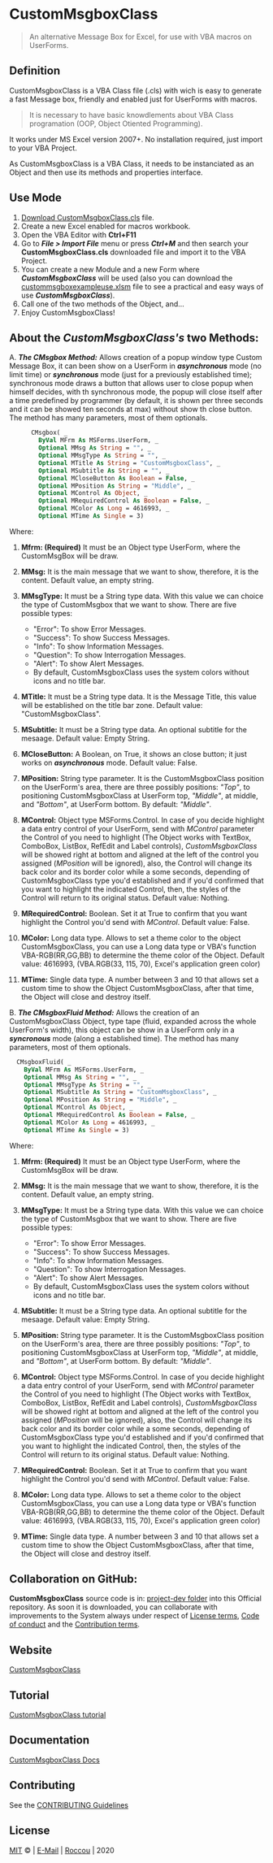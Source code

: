 # CustomMsgboxClass

> An alternative Message Box for Excel, for use with VBA macros on UserForms.

## Definition
CustomMsgboxClass is a VBA Class file (.cls) with wich is easy to generate a fast Message box, friendly and enabled just for UserForms with macros.

> It is necessary to have basic knowdlements about VBA Class programation (OOP, Object Otiented Programming).

It works under MS Excel version 2007+. No installation required, just import to your VBA Project.

As CustomMsgboxClass is a VBA Class, it needs to be instanciated as an Object and then use its methods and properties interface.

## Use Mode
  1.  [Download CustomMsgboxClass.cls](https://github.com/Roccouu/CustomMsgboxClass/tree/master/project-dev/CustomMsgboxClass.cls) file.
  2.  Create a new Excel enabled for macros workbook.
  3.  Open the VBA Editor with **Ctrl+F11**
  4.  Go to ***File > Import File*** menu or press ***Ctrl+M*** and then search your **CustomMsgboxClass.cls** downloaded file and import it to the VBA Project.
  5.  You can create a new Module and a new Form where ***CustomMsgboxClass*** will be used (also you can download the [custommsgboxexampleuse.xlsm](https://github.com/Roccouu/CustomMsgboxClass/tree/master/project-dist/custommsgboxexampleuse.xlsm) file to see a practical and easy ways of use ***CustomMsgboxClass***).
  6.  Call one of the two methods of the Object, and...
  7.  Enjoy CustomMsgboxClass!

## About the ***CustomMsgboxClass's*** two Methods:

  A.  ***The CMsgbox Method:*** Allows creation of a popup window type Custom Message Box, it can been show on a UserForm in ***asynchronous*** mode (no limit time) or ***synchronous*** mode (just for a previously established time); synchronous mode draws a button that allows user to close popup when himself decides, with th synchronous mode, the popup will close itself after a time predefined by programmer (by default, it is shown per three seconds and it can be showed ten seconds at max) without show th close button.
  The method has many parameters, most of them optionals.
  ```vb
        CMsgbox( _
          ByVal MFrm As MSForms.UserForm, _
          Optional MMsg As String = "", _
          Optional MMsgType As String = "", _
          Optional MTitle As String = "CustomMsgboxClass", _
          Optional MSubtitle As String = "", _
          Optional MCloseButton As Boolean = False, _
          Optional MPosition As String = "Middle", _
          Optional MControl As Object, _
          Optional MRequiredControl As Boolean = False, _
          Optional MColor As Long = 4616993, _
          Optional MTime As Single = 3)
  ```
  Where:
  1.  **Mfrm: (Required)** It must be an Object type UserForm, where the CustomMsgBox will be draw.
  2.  **MMsg:** It is the main message that we want to show, therefore, it is the content. Default value, an empty string.
  3.  **MMsgType:** It must be a String type data. With this value we can choice the type of CustomMsgbox that we want to show. There are five possible types:

      -  "Error": To show Error Messages.
      -  "Success": To show Success Messages.
      -  "Info": To show Information Messages.
      -  "Question": To show Interrogation Messages.
      -  "Alert": To show Alert Messages.
      -  By default, CustomMsgboxClass uses the system colors without icons and no title bar.

  4.  **MTitle:** It must be a String type data. It is the Message Title, this value will be established on the title bar zone. Default value: "CustomMsgboxClass".
  5.  **MSubtitle:** It must be a String type data. An optional subtitle for the mesaage. Default value: Empty String.
  6.  **MCloseButton:** A Boolean, on True, it shows an close button; it just works on ***asynchronous*** mode. Default value: False.
  7.  **MPosition:** String type parameter. It is the CustomMsgboxClass position on the UserForm's area, there are three possibly positions: *"Top"*, to positioning CustomMsgboxClass at UserForm top, *"Middle"*, at middle, and *"Bottom"*, at UserForm bottom. By default: *"Middle"*.
  8.  **MControl:** Object type MSForms.Control. In case of you decide highlight a data entry control of your UserForm, send with *MControl* parameter the Control of you need to highlight (The Object works with TextBox, ComboBox, ListBox, RefEdit and Label controls), *CustomMsgboxClass* will be showed right at bottom and aligned at the left of the control you assigned (*MPosition* will be ignored), also, the Control will change its back color and its border color while a some seconds, depending of CustomMsgboxClass type you'd established and if you'd confirmed that you want to highlight the indicated Control, then, the styles of the Control will return to its original status. Default value: Nothing.
  9.  **MRequiredControl:** Boolean. Set it at True to confirm that you want highlight the Control you'd send with *MControl*. Default value: False.        
  10. **MColor:** Long data type. Allows to set a theme color to the object CustomMsgboxClass, you can use a Long data type or VBA's function VBA-RGB(RR,GG,BB) to determine the theme color of the Object. Default value: 4616993, (VBA.RGB(33, 115, 70), Excel's application green color)
  11. **MTime:** Single data type. A number between 3 and 10 that allows set a custom time to show the Object CustomMsgboxClass, after that time, the Object will close and destroy itself.

  B.  ***The CMsgboxFluid Method:***  Allows the creation of an CustomMsgboxClass Object, type tape (fluid, expanded across the whole UserForm's width), this object can be show in a UserForm only in a ***syncronous*** mode (along a established time).
  The method has many parameters, most of them optionals.

  ```vb
    CMsgboxFluid( _
      ByVal MFrm As MSForms.UserForm, _
      Optional MMsg As String = "", _
      Optional MMsgType As String = "", _
      Optional MSubtitle As String = "CustomMsgboxClass", _
      Optional MPosition As String = "Middle", _
      Optional MControl As Object, _
      Optional MRequiredControl As Boolean = False, _
      Optional MColor As Long = 4616993, _
      Optional MTime As Single = 3)
  ```
  Where:

  1.  **Mfrm: (Required)** It must be an Object type UserForm, where the CustomMsgBox will be draw.

  2.  **MMsg:** It is the main message that we want to show, therefore, it is the content. Default value, an empty string.

  3.  **MMsgType:** It must be a String type data. With this value we can choice the type of CustomMsgbox that we want to show. There are five possible types:

      -  "Error": To show Error Messages.
      -  "Success": To show Success Messages.
      -  "Info": To show Information Messages.
      -  "Question": To show Interrogation Messages.
      -  "Alert": To show Alert Messages.
      -  By default, CustomMsgboxClass uses the system colors without icons and no title bar.

  4.  **MSubtitle:** It must be a String type data. An optional subtitle for the mesaage. Default value: Empty String.

  5.  **MPosition:** String type parameter. It is the CustomMsgboxClass position on the UserForm's area, there are three possibly positions: *"Top"*, to positioning CustomMsgboxClass at UserForm top, *"Middle"*, at middle, and *"Bottom"*, at UserForm bottom. By default: *"Middle"*.
  
  7.  **MControl:** Object type MSForms.Control. In case of you decide highlight a data entry control of your UserForm, send with *MControl* parameter the Control of you need to highlight (The Object works with TextBox, ComboBox, ListBox, RefEdit and Label controls), *CustomMsgboxClass* will be showed right at bottom and aligned at the left of the control you assigned (*MPosition* will be ignored), also, the Control will change its back color and its border color while a some seconds, depending of CustomMsgboxClass type you'd established and if you'd confirmed that you want to highlight the indicated Control, then, the styles of the Control will return to its original status. Default value: Nothing.

  9.  **MRequiredControl:** Boolean. Set it at True to confirm that you want highlight the Control you'd send with *MControl*. Default value: False.

  10. **MColor:** Long data type. Allows to set a theme color to the object CustomMsgboxClass, you can use a Long data type or VBA's function VBA-RGB(RR,GG,BB) to determine the theme color of the Object. Default value: 4616993, (VBA.RGB(33, 115, 70), Excel's application green color)

  11. **MTime:** Single data type. A number between 3 and 10 that allows set a custom time to show the Object CustomMsgboxClass, after that time, the Object will close and destroy itself.


## Collaboration on GitHub:
**CustomMsgboxClass** source code is in: [project-dev folder](https://github.com/Roccouu/CustomMsgboxClass/tree/master/project-dev/CustomMsgboxClass.cls) into this Official repository.
As soon it is downloaded, you can collaborate with improvements to the System always under respect of [License terms](https://github.com/Roccouu/CustomMsgboxClass/blob/master/LICENSE), [Code of conduct](https://github.com/Roccouu/CustomMsgboxClass/blob/master/CODE_OF_CONDUCT.md) and the [Contribution terms](https://github.com/Roccouu/CustomMsgboxClass/blob/master/CONTRIBUTING.md).

## Website

[CustomMsgboxClass](https://roccouu.github.io/CustomMsgboxClass/docs/index.html)

## Tutorial

[CustomMsgboxClass tutorial](https://roccouu.github.io/CustomMsgboxClass/docs/index.html#/tutorial)

## Documentation

[CustomMsgboxClass Docs](https://roccouu.github.io/CustomMsgboxClass/index.html#/docs/index.html#/documentation)

## Contributing

See the [CONTRIBUTING Guidelines](https://github.com/roccouu/CustomMsgboxClass/CONTRIBUTING.md)

## License

[MIT](https://github.com/roccouu/CustomMsgboxClass/blob/master/LICENSE) © | [E-Mail](rocky.romay@gmail.com) | [Roccou](https://twitter.com/_roccou) | 2020